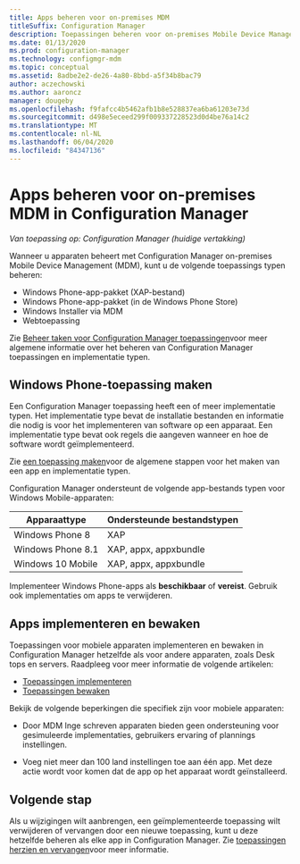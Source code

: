 ```yaml
---
title: Apps beheren voor on-premises MDM
titleSuffix: Configuration Manager
description: Toepassingen beheren voor on-premises Mobile Device Management (MDM) in Configuration Manager.
ms.date: 01/13/2020
ms.prod: configuration-manager
ms.technology: configmgr-mdm
ms.topic: conceptual
ms.assetid: 8adbe2e2-de26-4a80-8bbd-a5f34b8bac79
author: aczechowski
ms.author: aaroncz
manager: dougeby
ms.openlocfilehash: f9fafcc4b5462afb1b8e528837ea6ba61203e73d
ms.sourcegitcommit: d498e5eceed299f009337228523d0d4be76a14c2
ms.translationtype: MT
ms.contentlocale: nl-NL
ms.lasthandoff: 06/04/2020
ms.locfileid: "84347136"
---
```

# <a name="manage-apps-for-on-premises-mdm-in-configuration-manager"></a>Apps beheren voor on-premises MDM in Configuration Manager

*Van toepassing op: Configuration Manager (huidige vertakking)*

Wanneer u apparaten beheert met Configuration Manager on-premises Mobile Device Management (MDM), kunt u de volgende toepassings typen beheren:

- Windows Phone-app-pakket (XAP-bestand)
- Windows Phone-app-pakket (in de Windows Phone Store)
- Windows Installer via MDM
- Webtoepassing

Zie [Beheer taken voor Configuration Manager toepassingen](../../apps/deploy-use/management-tasks-applications.md)voor meer algemene informatie over het beheren van Configuration Manager toepassingen en implementatie typen.

## <a name="create-windows-phone-application"></a><a name="bkmk_winphone"></a>Windows Phone-toepassing maken

Een Configuration Manager toepassing heeft een of meer implementatie typen. Het implementatie type bevat de installatie bestanden en informatie die nodig is voor het implementeren van software op een apparaat. Een implementatie type bevat ook regels die aangeven wanneer en hoe de software wordt geïmplementeerd.

Zie [een toepassing maken](../../apps/deploy-use/create-applications.md#bkmk_create)voor de algemene stappen voor het maken van een app en implementatie typen.

Configuration Manager ondersteunt de volgende app-bestands typen voor Windows Mobile-apparaten:

|Apparaattype|Ondersteunde bestandstypen|
|-----------------|---------------------|
|Windows Phone 8|XAP|
|Windows Phone 8.1|XAP, appx, appxbundle|
|Windows 10 Mobile|XAP, appx, appxbundle|

Implementeer Windows Phone-apps als **beschikbaar** of **vereist**. Gebruik ook implementaties om apps te verwijderen.

## <a name="deploy-and-monitor-apps"></a>Apps implementeren en bewaken

Toepassingen voor mobiele apparaten implementeren en bewaken in Configuration Manager hetzelfde als voor andere apparaten, zoals Desk tops en servers. Raadpleeg voor meer informatie de volgende artikelen:

- [Toepassingen implementeren](../../apps/deploy-use/deploy-applications.md)
- [Toepassingen bewaken](../../apps/deploy-use/monitor-applications-from-the-console.md)

Bekijk de volgende beperkingen die specifiek zijn voor mobiele apparaten:

- Door MDM Inge schreven apparaten bieden geen ondersteuning voor gesimuleerde implementaties, gebruikers ervaring of plannings instellingen.

- Voeg niet meer dan 100 land instellingen toe aan één app. Met deze actie wordt voor komen dat de app op het apparaat wordt geïnstalleerd.

## <a name="next-step"></a>Volgende stap

Als u wijzigingen wilt aanbrengen, een geïmplementeerde toepassing wilt verwijderen of vervangen door een nieuwe toepassing, kunt u deze hetzelfde beheren als elke app in Configuration Manager. Zie [toepassingen herzien en vervangen](../../apps/deploy-use/revise-and-supersede-applications.md)voor meer informatie.
